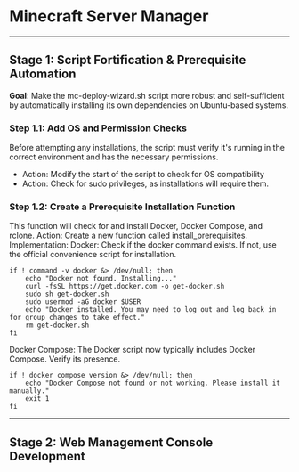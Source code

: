 # Minecraft Server Manager

---

## Stage 1: Script Fortification & Prerequisite Automation

**Goal**: Make the mc-deploy-wizard.sh script more robust and self-sufficient by automatically installing its own dependencies on Ubuntu-based systems.

### Step 1.1: Add OS and Permission Checks

Before attempting any installations, the script must verify it's running in the correct environment and has the necessary permissions.
-  Action: Modify the start of the script to check for OS compatibility
-  Action: Check for sudo privileges, as installations will require them.

### Step 1.2: Create a Prerequisite Installation Function
This function will check for and install Docker, Docker Compose, and rclone.
Action: Create a new function called install_prerequisites.
Implementation:
Docker: Check if the docker command exists. If not, use the official convenience script for installation.
```
if ! command -v docker &> /dev/null; then
    echo "Docker not found. Installing..."
    curl -fsSL https://get.docker.com -o get-docker.sh
    sudo sh get-docker.sh
    sudo usermod -aG docker $USER
    echo "Docker installed. You may need to log out and log back in for group changes to take effect."
    rm get-docker.sh
fi
```

Docker Compose: The Docker script now typically includes Docker Compose. Verify its presence.
```
if ! docker compose version &> /dev/null; then
    echo "Docker Compose not found or not working. Please install it manually."
    exit 1
fi
```

---
## Stage 2: Web Management Console Development
